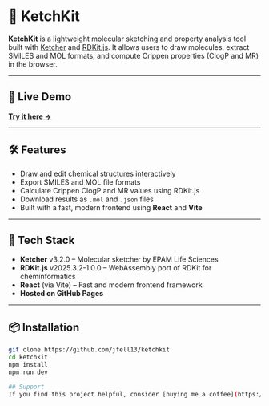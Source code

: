 # 🧪 KetchKit

**KetchKit** is a lightweight molecular sketching and property analysis tool built with [Ketcher](https://lifescience.opensource.epam.com/ketcher/) and [RDKit.js](https://github.com/rdkit/rdkit-js). It allows users to draw molecules, extract SMILES and MOL formats, and compute Crippen properties (ClogP and MR) in the browser.

---

## 🚀 Live Demo

**[Try it here →](https://jfell13.github.io/ketchkit/)**  

---

## 🛠️ Features

- Draw and edit chemical structures interactively
- Export SMILES and MOL file formats
- Calculate Crippen ClogP and MR values using RDKit.js
- Download results as `.mol` and `.json` files
- Built with a fast, modern frontend using **React** and **Vite**

---

## 🔧 Tech Stack

- **Ketcher** v3.2.0 – Molecular sketcher by EPAM Life Sciences
- **RDKit.js** v2025.3.2-1.0.0 – WebAssembly port of RDKit for cheminformatics
- **React** (via Vite) – Fast and modern frontend framework
- **Hosted on GitHub Pages**

---

## 📦 Installation

```bash
git clone https://github.com/jfell13/ketchkit
cd ketchkit
npm install
npm run dev

## Support
If you find this project helpful, consider [buying me a coffee](https://ko-fi.com/jasonfell)!
